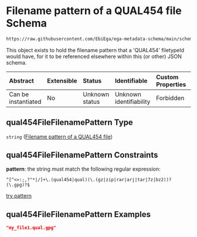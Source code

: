 # Filename pattern of a QUAL454 file Schema

```txt
https://raw.githubusercontent.com/EbiEga/ega-metadata-schema/main/schemas/EGA.common-definitions.json#/$defs/qual454FileFilenamePattern
```

This object exists to hold the filename pattern that a 'QUAL454' filetypeId would have, for it to be referenced elsewhere within this (or other) JSON schema.

| Abstract            | Extensible | Status         | Identifiable            | Custom Properties | Additional Properties | Access Restrictions | Defined In                                                                                           |
| :------------------ | :--------- | :------------- | :---------------------- | :---------------- | :-------------------- | :------------------ | :--------------------------------------------------------------------------------------------------- |
| Can be instantiated | No         | Unknown status | Unknown identifiability | Forbidden         | Allowed               | none                | [EGA.common-definitions.json\*](../../../schemas/EGA.common-definitions.json "open original schema") |

## qual454FileFilenamePattern Type

`string` ([Filename pattern of a QUAL454 file](ega-4-defs-filename-pattern-of-a-qual454-file.md))

## qual454FileFilenamePattern Constraints

**pattern**: the string must match the following regular expression:&#x20;

```regexp
^[^<>:;,?"*|/]+\.(qual454|qual)(\.(gz|zip|rar|arj|tar|7z|bz2))?(\.gpg)?$
```

[try pattern](https://regexr.com/?expression=%5E%5B%5E%3C%3E%3A%3B%2C%3F%22*%7C%2F%5D%2B%5C.\(qual454%7Cqual\)\(%5C.\(gz%7Czip%7Crar%7Carj%7Ctar%7C7z%7Cbz2\)\)%3F\(%5C.gpg\)%3F%24 "try regular expression with regexr.com")

## qual454FileFilenamePattern Examples

```json
"my_file1.qual.gpg"
```
